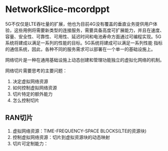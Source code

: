 # NetworkSlice-mcordppt
5G不仅仅是LTE吞吐量的扩展，他也为目前4G没有覆盖的垂直业务提供用户体验，这些用例将需要新类型的连接服务，需要具备高度可扩展能力，并且在速度、容量、安全性、可靠性、可用性、延迟时间和电池寿命方面通过可编程实现。5G系统将建成以满足一系列的性能的目标。5G系统将建成可以满足一系列性能
指标的通信系统，因此，各种不同的服务需求可以部署在一个单一的基础设施上。

网络切片是一种在通用基础设施上动态创建和管理功能独立的虚拟化网络的机制。

网络切片需要思考的主要问题：
1. 决定虚拟网络资源
2. 如何控制虚拟网络资源
3. 切片特定的额外能力
4. 怎么控制切片
## RAN切片

1. 虚拟网络资源：TIME-FREQUENCY-SPACE BLOCKS(LTE的资源块)
2. 控制虚拟网络资源：切片到虚拟资源块的动态映射
3. 切片可定制能力：


